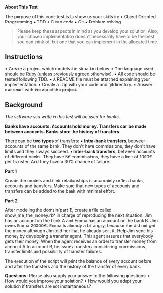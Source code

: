 **About​ ​This​ ​Test**

The purpose of this code test is to show us your skills in:
• Object Oriented Programming
• TDD
• Clean code
• Git
• Problem solving

> Please keep these aspects in mind as you develop your solution. Also,
> your chosen implementation doesn't necessarily have to be the best you
> can think of, but one that you can implement in the allocated time.

## **Instructions**

• Create a project which models the situation below.
• The language used should be Ruby​ (unless previously agreed otherwise).
• All code should be tested following TDD​.
• A README​ file must be attached explaining your implementation.
• Create a .zip with your code​ and git​ directory.
• Answer our email with the zip​ of the project.

## **Background**
*The software you write in this test will be used for banks.*

**Banks have accounts. Accounts hold money. Transfers can be made between accounts. Banks store the history of transfers.**

There can be **two types** of transfers:
• **Intra-bank​ transfers**, between accounts of the same bank. They don't
have commissions, they don't have limits and they always succeed.
• **Inter-bank​ transfers**, between accounts of different banks. They have 5€
commissions, they have a limit of 1000€ per transfer. And they have a 30%
chance of failure.

**Part​ ​1**

Create the models and their relationships to accurately reflect banks, accounts
and transfers. Make sure that new types of accounts and transfers can be added
to the bank with minimal effort.

**Part​ ​2**

After modeling the domain(part 1), create a file called
show_me_the_money.rb*​ in charge of reproducing the next situation:
Jim has an account on the bank A and Emma has an account on the bank B. Jim owes Emma 20000€. Emma is already a bit angry, because she did not get the money although Jim told her that he already sent it. Help Jim send his money by developing a transfer​ ​agent​. This agent assures that everybody gets their money. When the agent receives an order to transfer money from account A to account B, he issues transfers considering commissions, transfer limits and possibility of transfer failures.

The execution of the script will print the balance of every account before and after the transfers and the history of the transfer of every bank.

**Questions:**
Please also supply your answer to the following questions:
• How would you improve your solution?
• How would you adapt your solution if transfers are not instantaneous?
